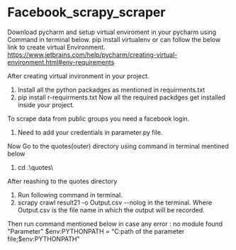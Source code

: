 # Facebook_scrapy_scraper

Download pycharm and setup virtual enviroment in your pycharm using Command in terminal below.
pip install virtualenv
or
can follow the below link to create virtual Environment.
https://www.jetbrains.com/help/pycharm/creating-virtual-environment.html#env-requirements

After creating virtual invironment in your project.
1) Install all the python packadges as mentioned in requirments.txt
2) pip install r-requirments.txt
Now all the required packdges get installed inside your project.

To scrape data from public groups you need a facebook login.
1) Need to add your credentials in parameter.py file.

Now Go to the quotes(outer) directory using command in terminal mentined below
1) cd .\quotes\

After reashing to the quotes directory
1) Run following command in terminal.
2) scrapy crawl result21 -o Output.csv --nolog in the terminal. Where Output.csv is the file name in which the output will be recorded. 

Then run command mentioned below in case any error : no module found "Parameter"
 $env:PYTHONPATH = "C:path of the parameter file;$env:PYTHONPATH"
 
 
